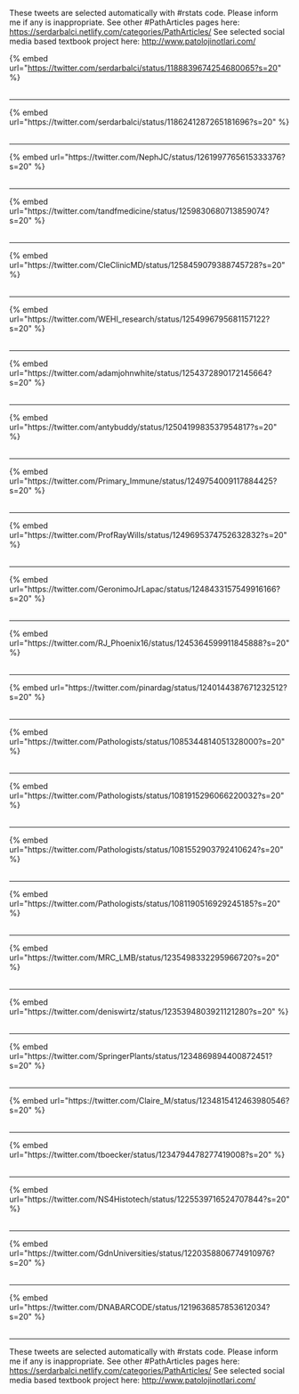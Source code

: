 

These tweets are selected automatically with #rstats code. Please inform me if any is inappropriate.
See other #PathArticles pages here: https://serdarbalci.netlify.com/categories/PathArticles/ 
See selected social media based textbook project here: http://www.patolojinotlari.com/

{% embed url="https://twitter.com/serdarbalci/status/1188839674254680065?s=20" %}<br>
<br>
<hr>
{% embed url="https://twitter.com/serdarbalci/status/1186241287265181696?s=20" %}<br>
<br>
<hr>
{% embed url="https://twitter.com/NephJC/status/1261997765615333376?s=20" %}<br>
<br>
<hr>
{% embed url="https://twitter.com/tandfmedicine/status/1259830680713859074?s=20" %}<br>
<br>
<hr>
{% embed url="https://twitter.com/CleClinicMD/status/1258459079388745728?s=20" %}<br>
<br>
<hr>
{% embed url="https://twitter.com/WEHI_research/status/1254996795681157122?s=20" %}<br>
<br>
<hr>
{% embed url="https://twitter.com/adamjohnwhite/status/1254372890172145664?s=20" %}<br>
<br>
<hr>
{% embed url="https://twitter.com/antybuddy/status/1250419983537954817?s=20" %}<br>
<br>
<hr>
{% embed url="https://twitter.com/Primary_Immune/status/1249754009117884425?s=20" %}<br>
<br>
<hr>
{% embed url="https://twitter.com/ProfRayWills/status/1249695374752632832?s=20" %}<br>
<br>
<hr>
{% embed url="https://twitter.com/GeronimoJrLapac/status/1248433157549916166?s=20" %}<br>
<br>
<hr>
{% embed url="https://twitter.com/RJ_Phoenix16/status/1245364599911845888?s=20" %}<br>
<br>
<hr>
{% embed url="https://twitter.com/pinardag/status/1240144387671232512?s=20" %}<br>
<br>
<hr>
{% embed url="https://twitter.com/Pathologists/status/1085344814051328000?s=20" %}<br>
<br>
<hr>
{% embed url="https://twitter.com/Pathologists/status/1081915296066220032?s=20" %}<br>
<br>
<hr>
{% embed url="https://twitter.com/Pathologists/status/1081552903792410624?s=20" %}<br>
<br>
<hr>
{% embed url="https://twitter.com/Pathologists/status/1081190516929245185?s=20" %}<br>
<br>
<hr>
{% embed url="https://twitter.com/MRC_LMB/status/1235498332295966720?s=20" %}<br>
<br>
<hr>
{% embed url="https://twitter.com/deniswirtz/status/1235394803921121280?s=20" %}<br>
<br>
<hr>
{% embed url="https://twitter.com/SpringerPlants/status/1234869894400872451?s=20" %}<br>
<br>
<hr>
{% embed url="https://twitter.com/Claire_M/status/1234815412463980546?s=20" %}<br>
<br>
<hr>
{% embed url="https://twitter.com/tboecker/status/1234794478277419008?s=20" %}<br>
<br>
<hr>
{% embed url="https://twitter.com/NS4Histotech/status/1225539716524707844?s=20" %}<br>
<br>
<hr>
{% embed url="https://twitter.com/GdnUniversities/status/1220358806774910976?s=20" %}<br>
<br>
<hr>
{% embed url="https://twitter.com/DNABARCODE/status/1219636857853612034?s=20" %}<br>
<br>
<hr>


These tweets are selected automatically with #rstats code. Please inform me if any is inappropriate.
See other #PathArticles pages here: https://serdarbalci.netlify.com/categories/PathArticles/ 
See selected social media based textbook project here: http://www.patolojinotlari.com/
